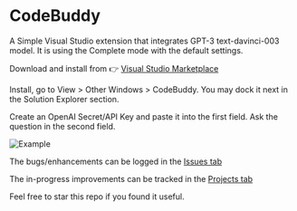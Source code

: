 # CodeBuddy

A Simple Visual Studio extension that integrates GPT-3 text-davinci-003 model. It is using the Complete mode with the default settings.

Download and install from 👉 [Visual Studio Marketplace](https://marketplace.visualstudio.com/items?itemName=CodeWithJulian.CodeBuddyExtension)

Install, go to View > Other Windows > CodeBuddy. You may dock it next in the Solution Explorer section.

Create an OpenAI Secret/API Key and paste it into the first field. Ask the question in the second field.

![Example](https://user-images.githubusercontent.com/39761148/227711861-0b6f0bb2-7d94-4949-a538-4cc2d27cacf0.png)

The bugs/enhancements can be logged in the [Issues tab](https://github.com/codewithiulian/CodeBuddyExtension/issues)

The in-progress improvements can be tracked in the [Projects tab](https://github.com/codewithiulian/CodeBuddyExtension/projects?query=is%3Aopen)

Feel free to star this repo if you found it useful.
